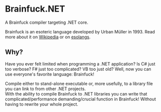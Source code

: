 # Brainfuck.NET

A Brainfuck compiler targeting .NET core.

Brainfuck is an esoteric language developed by Urban Müller in 1993. Read more
about it on [Wikipedia](https://wikipedia.org/wiki/Brainfuck) or on
[esolangs](https://esolangs.org/wiki/Brainfuck).

## Why?

Have you ever felt limited when programming a .NET application? Is C# just too
verbose? F# just too complicated? VB too just old? Well, now you can use
everyone's favorite language: Brainfuck!

Compile either to stand-alone executable or, more usefully, to a library file
you can link to from other .NET projects.  
With the ability to compile Brainfuck to .NET libraries you can write that
complicated/performance demanding/crucial function in Brainfuck! Without having
to rewrite your whole project.